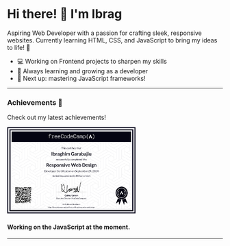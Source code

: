 # Hi there! 👋 I'm Ibrag

Aspiring Web Developer with a passion for crafting sleek, responsive websites. Currently learning HTML, CSS, and JavaScript to bring my ideas to life! 🚀

- 💻 Working on Frontend projects to sharpen my skills
- 🌱 Always learning and growing as a developer
- 🎯 Next up: mastering JavaScript frameworks!

---

### Achievements 🏅
Check out my latest achievements!

<img src="./imgs/responsive_web_design_certificate.png" alt="Responsive Web Design" width="300"/>

#### Working on the JavaScript at the moment.
---

